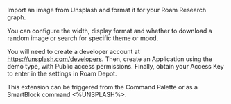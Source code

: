 Import an image from Unsplash and format it for your Roam Research graph.

You can configure the width, display format and whether to download a random image or search for specific theme or mood.

You will need to create a developer account at https://unsplash.com/developers.
Then, create an Application using the demo type, with Public access permissions.
Finally, obtain your Access Key to enter in the settings in Roam Depot.

This extension can be triggered from the Command Palette or as a SmartBlock command <%UNSPLASH%>.

